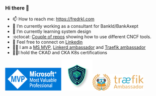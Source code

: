 ### Hi there 👋

- 📫 How to reach me: https://fredrkl.com
- 🔭 I’m currently working as a consultant for BankId/BankAxept
- 🌱 I’m currently learning system design
- :octocat: [Couple of repos](https://github.com/fredrkl?tab=repositories&q=cncf-demo) showing how to use different CNCF tools.
- 📝 Feel free to connect on [Linkedin](https://www.linkedin.com/in/fredrikklingenberg/)
- :man_technologist: I am a [MS MVP](https://mvp.microsoft.com/en-us/PublicProfile/5004794), [Linkerd ambassador](https://linkerd.io/community/ambassadors/) and [Traefik ambassador](https://traefik.io/traefik-ambassador-program)
- 👨‍💻I hold the CKAD and CKA K8s certifications

![MVP](./img/mvp.jpg)![Linkerd](./img/linkerd.png)![Traefik](./img/traefik.png)

<!--
### 📊 GitHub Stats:

![](https://github-readme-streak-stats.herokuapp.com/?user=fredrkl&theme=default&hide_border=false)<br/>


![](https://github-readme-stats.vercel.app/api?username=fredrkl&theme=default&hide_border=false&include_all_commits=true&count_private=true)<br/> 
![](https://github-readme-stats.vercel.app/api/top-langs/?username=fredrkl&theme=default&hide_border=false&include_all_commits=true&count_private=true&layout=compact)

**fredrkl/fredrkl** is a ✨ _special_ ✨ repository because its `README.md` (this file) appears on your GitHub profile.

Here are some ideas to get you started:

- 👯 I’m looking to collaborate on ...
- 🤔 I’m looking for help with ...
- 💬 Ask me about ...

- 😄 Pronouns: ...
- ⚡ Fun fact: ...
-->
